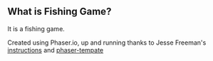 ## What is Fishing Game?

It is a fishing game.

Created using Phaser.io, up and running thanks to Jesse Freeman's [instructions](http://jessefreeman.com/game-dev/phaser-project-template/) and [phaser-tempate](https://github.com/gamecook/phaser-project-template)